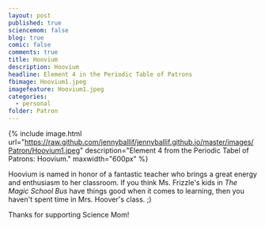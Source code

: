 ```yaml
---
layout: post
published: true
sciencemom: false
blog: true
comic: false
comments: true
title: Hoovium
description: Hoovium
headline: Element 4 in the Periodic Table of Patrons
fbimage: Hoovium1.jpeg
imagefeature: Hoovium1.jpeg
categories:
  - personal
folder: Patron
---
```

{% include image.html url="https://raw.github.com/jennyballif/jennyballif.github.io/master/images/Patron/Hoovium1.jpeg" description="Element 4 from the Periodic Tabel of Patrons: Hoovium." maxwidth="600px" %}

Hoovium is named in honor of a fantastic teacher who brings a great energy and enthusiasm to her classroom. If you think Ms. Frizzle's kids in _The Magic School Bus_ have things good when it comes to learning, then you haven't spent time in Mrs. Hoover's class. ;)

Thanks for supporting Science Mom!
